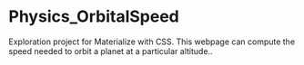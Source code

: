 # Physics_OrbitalSpeed
Exploration project for Materialize with CSS. This webpage can compute the speed needed to orbit a planet at a particular altitude..
